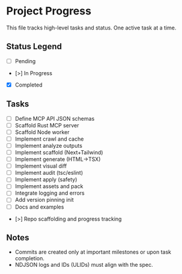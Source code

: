 # Project Progress

This file tracks high-level tasks and status. One active task at a time.

## Status Legend
- [ ] Pending
- [>] In Progress
- [x] Completed

## Tasks
- [ ] Define MCP API JSON schemas
- [ ] Scaffold Rust MCP server
- [ ] Scaffold Node worker
- [ ] Implement crawl and cache
- [ ] Implement analyze outputs
- [ ] Implement scaffold (Next+Tailwind)
- [ ] Implement generate (HTML→TSX)
- [ ] Implement visual diff
- [ ] Implement audit (tsc/eslint)
- [ ] Implement apply (safety)
- [ ] Implement assets and pack
- [ ] Integrate logging and errors
- [ ] Add version pinning init
- [ ] Docs and examples
- [>] Repo scaffolding and progress tracking

## Notes
- Commits are created only at important milestones or upon task completion.
- NDJSON logs and IDs (ULIDs) must align with the spec.

